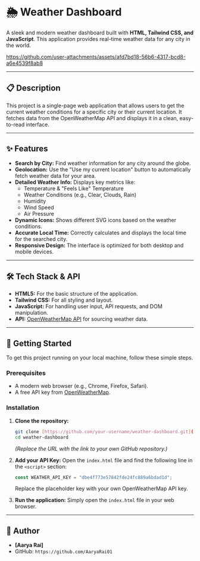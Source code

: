 # 🌦️ Weather Dashboard

A sleek and modern weather dashboard built with **HTML, Tailwind CSS, and JavaScript**. This application provides real-time weather data for any city in the world.


https://github.com/user-attachments/assets/afd7bd18-56b6-4317-bcd8-a6e4539f8ab8


---

## 📋 Description

This project is a single-page web application that allows users to get the current weather conditions for a specific city or their current location. It fetches data from the OpenWeatherMap API and displays it in a clean, easy-to-read interface.

---

## ✨ Features

* **Search by City:** Find weather information for any city around the globe.
* **Geolocation:** Use the "Use my current location" button to automatically fetch weather data for your area.
* **Detailed Weather Info:** Displays key metrics like:
    * Temperature & "Feels Like" Temperature
    * Weather Conditions (e.g., Clear, Clouds, Rain)
    * Humidity
    * Wind Speed
    * Air Pressure
* **Dynamic Icons:** Shows different SVG icons based on the weather conditions.
* **Accurate Local Time:** Correctly calculates and displays the local time for the searched city.
* **Responsive Design:** The interface is optimized for both desktop and mobile devices.

---

## 🛠️ Tech Stack & API

* **HTML5:** For the basic structure of the application.
* **Tailwind CSS:** For all styling and layout.
* **JavaScript:** For handling user input, API requests, and DOM manipulation.
* **API:** [OpenWeatherMap API](https://openweathermap.org/api) for sourcing weather data.

---

## 🚀 Getting Started

To get this project running on your local machine, follow these simple steps.

### Prerequisites

* A modern web browser (e.g., Chrome, Firefox, Safari).
* A free API key from [OpenWeatherMap](https://openweathermap.org/appid).

### Installation

1.  **Clone the repository:**
    ```bash
    git clone [https://github.com/your-username/weather-dashboard.git](https://github.com/your-username/weather-dashboard.git)
    cd weather-dashboard
    ```
    *(Replace the URL with the link to your own GitHub repository.)*

2.  **Add your API Key:**
    Open the `index.html` file and find the following line in the `<script>` section:
    ```javascript
    const WEATHER_API_KEY = "dbe4f773e57842fde24fc889a6bdad1d"; 
    ```
    Replace the placeholder key with your own OpenWeatherMap API key.

3.  **Run the application:**
    Simply open the `index.html` file in your web browser.

---

## 👤 Author

* **[Aarya Rai]**
* GitHub: `https://github.com/AaryaRai01`
